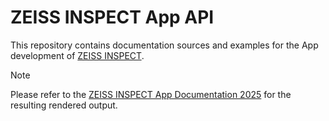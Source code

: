 # ZEISS INSPECT App API

This repository contains documentation sources and examples for the App development of [ZEISS INSPECT](https://www.zeiss.com/metrology/products/software.html#inspectionsolutions).

> [!NOTE]
> Please refer to the [ZEISS INSPECT App Documentation 2025](https://zeissiqs.github.io/zeiss-inspect-addon-api/main/) for the resulting rendered output.
